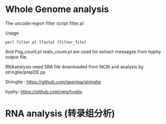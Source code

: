 # Whole Genome analysis

The uncode region filter script filter.pl

Usage 

    perl filter.pl [fasta] [filter_file]

And Psg_count.pl realx_count.pl are used for extract messages from hyphy output file.

RNAanalysis need SRA file downloaded from NCBI and analysis by stringtie/prepDE.py

Stringtie : https://github.com/gpertea/stringtie

hyphy: https://github.com/veg/hyphy

 #  RNA analysis (转录组分析)
 
 


